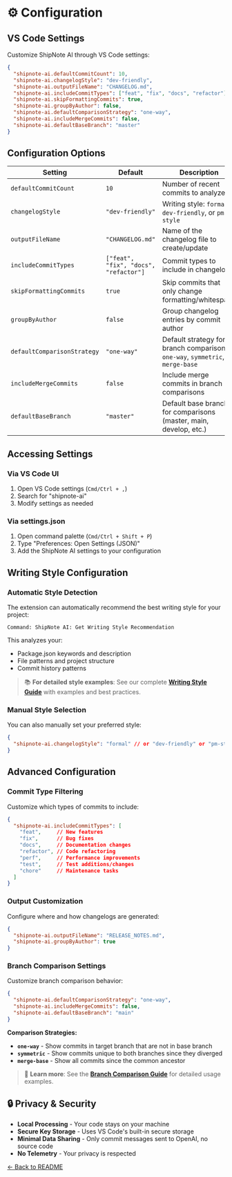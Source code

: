 # ⚙️ Configuration

## VS Code Settings

Customize ShipNote AI through VS Code settings:

```json
{
  "shipnote-ai.defaultCommitCount": 10,
  "shipnote-ai.changelogStyle": "dev-friendly",
  "shipnote-ai.outputFileName": "CHANGELOG.md",
  "shipnote-ai.includeCommitTypes": ["feat", "fix", "docs", "refactor"],
  "shipnote-ai.skipFormattingCommits": true,
  "shipnote-ai.groupByAuthor": false,
  "shipnote-ai.defaultComparisonStrategy": "one-way",
  "shipnote-ai.includeMergeCommits": false,
  "shipnote-ai.defaultBaseBranch": "master"
}
```

## Configuration Options

| Setting | Default | Description |
|---------|---------|-------------|
| `defaultCommitCount` | `10` | Number of recent commits to analyze |
| `changelogStyle` | `"dev-friendly"` | Writing style: `formal`, `dev-friendly`, or `pm-style` |
| `outputFileName` | `"CHANGELOG.md"` | Name of the changelog file to create/update |
| `includeCommitTypes` | `["feat", "fix", "docs", "refactor"]` | Commit types to include in changelog |
| `skipFormattingCommits` | `true` | Skip commits that only change formatting/whitespace |
| `groupByAuthor` | `false` | Group changelog entries by commit author |
| `defaultComparisonStrategy` | `"one-way"` | Default strategy for branch comparison: `one-way`, `symmetric`, or `merge-base` |
| `includeMergeCommits` | `false` | Include merge commits in branch comparisons |
| `defaultBaseBranch` | `"master"` | Default base branch for comparisons (master, main, develop, etc.) |

## Accessing Settings

### Via VS Code UI
1. Open VS Code settings (`Cmd/Ctrl + ,`)
2. Search for "shipnote-ai"
3. Modify settings as needed

### Via settings.json
1. Open command palette (`Cmd/Ctrl + Shift + P`)
2. Type "Preferences: Open Settings (JSON)"
3. Add the ShipNote AI settings to your configuration

## Writing Style Configuration

### Automatic Style Detection
The extension can automatically recommend the best writing style for your project:

```
Command: ShipNote AI: Get Writing Style Recommendation
```

This analyzes your:
- Package.json keywords and description
- File patterns and project structure
- Commit history patterns

> 📚 **For detailed style examples**: See our complete **[Writing Style Guide](../features/writing-style-guide.md)** with examples and best practices.

### Manual Style Selection
You can also manually set your preferred style:

```json
{
  "shipnote-ai.changelogStyle": "formal" // or "dev-friendly" or "pm-style"
}
```

## Advanced Configuration

### Commit Type Filtering
Customize which types of commits to include:

```json
{
  "shipnote-ai.includeCommitTypes": [
    "feat",     // New features
    "fix",      // Bug fixes
    "docs",     // Documentation changes
    "refactor", // Code refactoring
    "perf",     // Performance improvements
    "test",     // Test additions/changes
    "chore"     // Maintenance tasks
  ]
}
```

### Output Customization
Configure where and how changelogs are generated:

```json
{
  "shipnote-ai.outputFileName": "RELEASE_NOTES.md",
  "shipnote-ai.groupByAuthor": true
}
```

### Branch Comparison Settings
Customize branch comparison behavior:

```json
{
  "shipnote-ai.defaultComparisonStrategy": "one-way",
  "shipnote-ai.includeMergeCommits": false,
  "shipnote-ai.defaultBaseBranch": "main"
}
```

**Comparison Strategies:**
- **`one-way`** - Show commits in target branch that are not in base branch
- **`symmetric`** - Show commits unique to both branches since they diverged  
- **`merge-base`** - Show all commits since the common ancestor

> 🌿 **Learn more**: See the **[Branch Comparison Guide](../features/branch-comparison.md)** for detailed usage examples.

## 🔒 Privacy & Security

- **Local Processing** - Your code stays on your machine
- **Secure Key Storage** - Uses VS Code's built-in secure storage
- **Minimal Data Sharing** - Only commit messages sent to OpenAI, no source code
- **No Telemetry** - Your privacy is respected

[← Back to README](../README.md)
